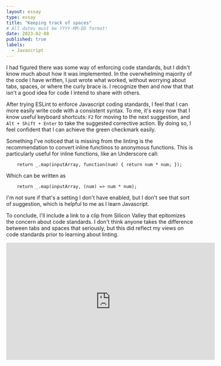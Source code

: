 ```yaml
---
layout: essay
type: essay
title: "Keeping track of spaces"
# All dates must be YYYY-MM-DD format!
date: 2023-02-08
published: true
labels:
  - Javascript
---
```


I had figured there was some way of enforcing code standards, but I didn't know much about how it was implemented. In the overwhelming majority of the code I have written, I just wrote what worked, without worrying about tabs, spaces, or where the curly brace is. I recognize then and now that that isn't a good idea for code I intend to share with others.

After trying ESLint to enforce Javascript coding standards, I feel that I can more easily write code with a consistent syntax. To me, it's easy now that I know useful keyboard shortcuts: `F2` for moving to the next suggestion, and `Alt + Shift + Enter` to take the suggested corrective action. By doing so, I feel confident that I can achieve the green checkmark easily.

Something I've noticed that is missing from the linting is the recommendation to convert inline functinos to anonymous functions. This is particularly useful for inline functions, like an Underscore call:
```
    return _.map(inputArray, function(num) { return num * num; });
```
Which can be written as
```
    return _.map(inputArray, (num) => num * num);
```
I'm not sure if that's a setting I don't have enabled, but I don't see that sort of suggestion, which is helpful to me as I learn Javascript.

To conclude, I'll include a link to a clip from Silicon Valley that epitomizes the concern about code standards. I don't think anyone takes the difference between tabs and spaces that seriously, but this did reflect my views on code standards prior to learning about linting.

<iframe width="560" height="315" src="https://www.youtube.com/embed/SsoOG6ZeyUI" title="YouTube video player" frameborder="0" allow="accelerometer; autoplay; clipboard-write; encrypted-media; gyroscope; picture-in-picture; web-share" allowfullscreen></iframe>